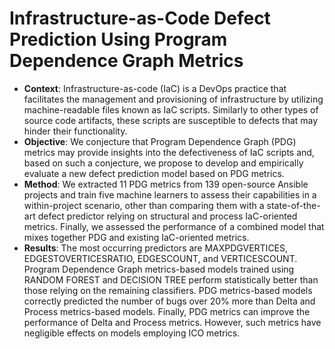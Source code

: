 # Infrastructure-as-Code Defect Prediction Using Program Dependence Graph Metrics
- **Context**: Infrastructure-as-code (IaC) is a DevOps practice that facilitates the management and provisioning of infrastructure by utilizing machine-readable files known as IaC scripts. Similarly to other types of source code artifacts, these scripts are susceptible to defects that may hinder their functionality.
- **Objective**: We conjecture that Program Dependence Graph (PDG) metrics may provide insights into the defectiveness of IaC scripts and, based on such a conjecture, we propose to develop and empirically evaluate a new defect prediction model based on PDG metrics.
- **Method**: We extracted 11 PDG metrics from 139 open-source Ansible projects and train five machine learners to assess their capabilities in a within-project scenario, other than comparing them with a state-of-the-art defect predictor relying on structural and process IaC-oriented metrics. Finally, we assessed the performance of a combined model that mixes together PDG and existing IaC-oriented metrics.
- **Results**: The most occurring predictors are MAXPDGVERTICES, EDGESTOVERTICESRATIO, EDGESCOUNT, and VERTICESCOUNT. Program Dependence Graph metrics-based models trained using RANDOM FOREST and DECISION TREE perform statistically better than those relying on the remaining classifiers. PDG metrics-based models correctly predicted the number of bugs over 20% more than Delta and Process metrics-based models. Finally, PDG metrics can improve the performance of Delta and Process metrics. However, such metrics have negligible effects on models employing ICO metrics.
